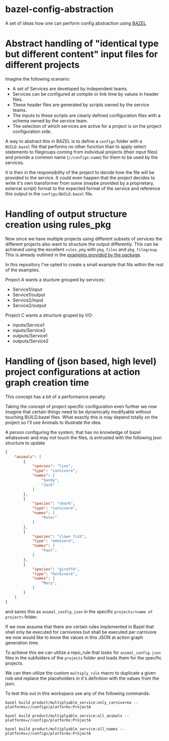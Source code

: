 # bazel-config-abstraction
A set of ideas how one can perform config abstraction using [BAZEL](https://bazel.build)

# Abstract handling of "identical type but different content" input files for different projects

Imagine the following scenario:
- A set of Services are developed by independent teams.
- Services can be configured at compile or link time by values in header files.
- These header files are generated by scripts owned by the service teams.
- The inputs to these scripts are clearly defined configuration files with a schema owned by the service team.
- The selection of which services are active for a project is on the project configuration side.

A way to abstract this in BAZEL is to define a `configs` folder with a `BUILD.bazel` file that performs no other function than to apply select statements to filegroups coming from individual projects (their input files) and provide a common name (`//configs:name`) for them to be used by the services.

It is then in the responsibility of the project to decide how the file will be provided to the service.
It could even happen that the project decides to write it's own transformer from some (maybe provided by a proprietary, external script) format to the expected format of the service and reference this output in the `configs/BUILD.bazel` file.

# Handling of output structure creation using rules_pkg

Now since we have multiple projects using different subsets of services the different projects also want to structure the output differently.
This can be achieved using the excellent `rules_pkg` with `pkg_files` and `pkg_filegroup`.
This is already outlined in the [examples provided by the package](examples/rich_structure/README.md).

In this repository I've opted to create a small example that fits within the rest of the examples.

Project A wants a stucture grouped by services:
- Service1/input
- Service1/output
- Service2/input
- Service2/output

Project C wants a structure gruped by I/O:
- inputs/Service1
- inputs/Service2
- outputs/Service1
- outputs/Service2

# Handling of (json based, high level) project configurations at action graph creation time

This concept has a bit of a performance penalty.

Taking the concept of project specific configuration even further we now imagine that certain things need to be dynamically modifyable without touching BUILD.bazel files.
What exactly this is may depend totally on the project so I'll use Animals to illustrate the idea.

A person configuring the system, that has no knowledge of bazel whatsoever and may not touch the files, is entrusted with the following json structure to update

```json
{
    "animals": [
        {
            "species": "lion",
            "type": "carnivore",
            "names": [
                "Sandy",
                "Jack"
            ]
        },
        {
            "species": "shark",
            "type": "carnivore",
            "names": [
                "Peter"
            ]
        },
        {
            "species": "clown fish",
            "type": "omnivore",
            "names": [
                "Paul",
            ]
        },
        {
            "species": "giraffe",
            "type": "herbivore",
            "names": [
                "Mary",
            ]
        }
    ]
}
```

and saves this as `animal_config.json` in the specific `projects/<name of project>` folder.

If we now assume that there are certain rules implemented in Bazel that shall only be executed for carnivores but shall be executed per carnivore we now would like to know the values in this JSON at action graph generation time.

To achieve this we can utilize a repo_rule that looks for `animal_config.json` files in the subfolders of the `projects` folder and loads them for the specific projects.

We can then utilize the custom `multiply_rule` macro to duplicate a given rule and replace the placeholders in it's definition with the values from the json.

To test this out in this workspace use any of the following commands:

`bazel build product/multiplyable_service:only_carnivorea --platforms=//configs/platforms:ProjectA`

`bazel build product/multiplyable_service:all_animals --platforms=//configs/platforms:ProjectA`

`bazel build product/multiplyable_service:all_names --platforms=//configs/platforms:ProjectA`